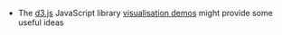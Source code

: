 * The [d3.js](https://github.com/mbostock/d3) JavaScript library [visualisation demos](https://github.com/mbostock/d3/wiki/Gallery) might provide some useful ideas
